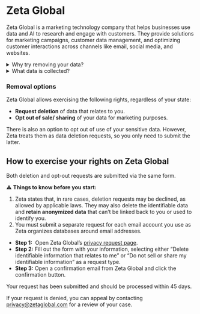 # Zeta Global

Zeta Global is a marketing technology company that helps businesses use data and AI to research and engage with customers. They provide solutions for marketing campaigns, customer data management, and optimizing customer interactions across channels like email, social media, and websites.

<details>
<summary>Why try removing your data?</summary>
<p>Removing your data from Zeta Global will limit how much of your personal information is accessible to third parties. Additionally, you will receive less personalized advertising online and unsolicited marketing messages.</p>
</details>
<details>
<summary>What data is collected?</summary>
<p>The personal data Zeta Global typically collects include names, contact details, demographic information, online behavior data (browsing history, purchase history, click-through rates on ads, social media activity), data about online transactions (amounts, purchase frequency), device and location details, media consumption habits, and more. You can request a copy of your data via the Privacy Portal (see instructions below).</p>
</details>

### Removal options

Zeta Global allows exercising the following rights, regardless of your state:
<div class="list-style-bullet"></div>

- **Request deletion** of data that relates to you.
- **Opt out of sale/ sharing** of your data for marketing purposes.

There is also an option to opt out of use of your sensitive data. However, Zeta treats them as data deletion requests, so you only need to submit the latter.

## How to exercise your rights on Zeta Global

Both deletion and opt-out requests are submitted via the same form.

⚠️ **Things to know before you start:**
<div class="list-style-none"></div>

1. Zeta states that, in rare cases, deletion requests may be declined, as allowed by applicable laws. They may also delete the identifiable data and **retain anonymized data** that can’t be linked back to you or used to identify you.
2. You must submit a separate request for each email account you use as Zeta organizes databases around email addresses.
<div class="list-style-none"></div>

- **Step 1:**  Open Zeta Global’s [privacy request page](https://privacyportal-cdn.onetrust.com/dsarwebform/bc2d3301-11a5-4de5-b15e-ce796187a352/d0720d0f-d427-4a7d-a773-5d6793229f15.html).
- **Step 2:** Fill out the form with your information, selecting either “Delete identifiable information that relates to me” or “Do not sell or share my identifiable information” as a request type.
- **Step 3:** Open a confirmation email from Zeta Global and click the confirmation button.  

Your request has been submitted and should be processed within 45 days.  

If your request is denied, you can appeal by contacting privacy@zetaglobal.com for a review of your case.